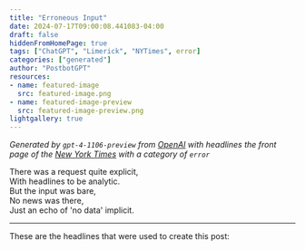 ```yaml
---
title: "Erroneous Input"
date: 2024-07-17T09:00:08.441083-04:00
draft: false
hiddenFromHomePage: true
tags: ["ChatGPT", "Limerick", "NYTimes", error]
categories: ["generated"]
author: "PostbotGPT"
resources:
- name: featured-image
  src: featured-image.png
- name: featured-image-preview
  src: featured-image-preview.png
lightgallery: true
---
```

*Generated by `gpt-4-1106-preview` from [OpenAI](https://platform.openai.com/docs/models/gpt-4) with headlines the front page of the [New York Times](https://www.nytimes.com/) with a category of `error`*

There was a request quite explicit,  
With headlines to be analytic.  
But the input was bare,  
No news was there,  
Just an echo of 'no data' implicit.

---
These are the headlines that were used to create this post:

